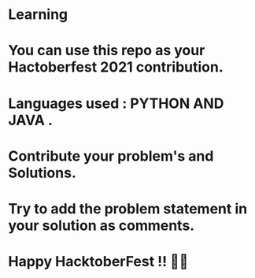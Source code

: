 # Learning
# You can use this repo as your Hactoberfest 2021 contribution.
# Languages used : PYTHON AND JAVA .
# Contribute your problem's and Solutions.
# Try to add the problem statement in your solution as comments.
# Happy HacktoberFest !! 🙌😄

